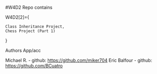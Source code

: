 #W4D2  Repo contains

W4D2[2]={

    Class Inheritance Project,
    Chess Project (Part 1)

}

Authors App/acc

Michael R. - github: https://github.com/miker704
Eric Balfour - github: https://github.com/BCuatro
